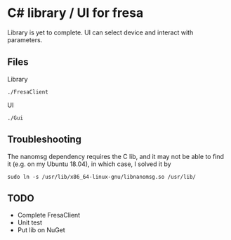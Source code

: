 # C# library / UI for fresa

Library is yet to complete. UI can select device and interact with parameters.

## Files
Library

    ./FresaClient

UI

    ./Gui

## Troubleshooting
The nanomsg dependency requires the C lib, and it may not be able to find it (e.g. on my Ubuntu 18.04), in which case, I solved it by

    sudo ln -s /usr/lib/x86_64-linux-gnu/libnanomsg.so /usr/lib/

## TODO
* Complete FresaClient
* Unit test
* Put lib on NuGet
